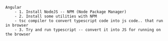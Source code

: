     Angular
        - 1. Install NodeJS -- NPM (Node Package Manager)
        - 2. Install some utilities with NPM
        - tsc compiler to convert typescript code into js code.. that run in browser
        - 3. Try and run typescript -- convert it into JS for running on the browser